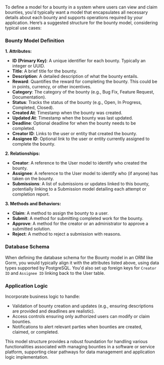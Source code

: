To define a model for a bounty in a system where users can view and claim bounties, you'd typically want a model that encapsulates all necessary details about each bounty and supports operations required by your application. Here’s a suggested structure for the bounty model, considering typical use cases:

### Bounty Model Definition

**1. Attributes:**

- **ID (Primary Key)**: A unique identifier for each bounty. Typically an integer or UUID.
- **Title**: A brief title for the bounty.
- **Description**: A detailed description of what the bounty entails.
- **Reward**: Quantifies the reward for completing the bounty. This could be in points, currency, or other incentives.
- **Category**: The category of the bounty (e.g., Bug Fix, Feature Request, Documentation).
- **Status**: Tracks the status of the bounty (e.g., Open, In Progress, Completed, Closed).
- **Created At**: Timestamp when the bounty was created.
- **Updated At**: Timestamp when the bounty was last updated.
- **Deadline**: Optional deadline for when the bounty needs to be completed.
- **Creator ID**: Links to the user or entity that created the bounty.
- **Assignee ID**: Optional link to the user or entity currently assigned to complete the bounty.

**2. Relationships:**

- **Creator**: A reference to the User model to identify who created the bounty.
- **Assignee**: A reference to the User model to identify who (if anyone) has taken on the bounty.
- **Submissions**: A list of submissions or updates linked to this bounty, potentially linking to a Submission model detailing each attempt or completion report.

**3. Methods and Behaviors:**

- **Claim**: A method to assign the bounty to a user.
- **Submit**: A method for submitting completed work for the bounty.
- **Approve**: A method for the creator or an administrator to approve a submitted solution.
- **Reject**: A method to reject a submission with reasons.

### Database Schema

When defining the database schema for the Bounty model in an ORM like Gorm, you would typically align it with the attributes listed above, using data types supported by PostgreSQL. You'd also set up foreign keys for `Creator ID` and `Assignee ID` linking back to the User table.

### Application Logic

Incorporate business logic to handle:
- Validation of bounty creation and updates (e.g., ensuring descriptions are provided and deadlines are realistic).
- Access controls ensuring only authorized users can modify or claim bounties.
- Notifications to alert relevant parties when bounties are created, claimed, or completed.

This model structure provides a robust foundation for handling various functionalities associated with managing bounties in a software or service platform, supporting clear pathways for data management and application logic implementation.
